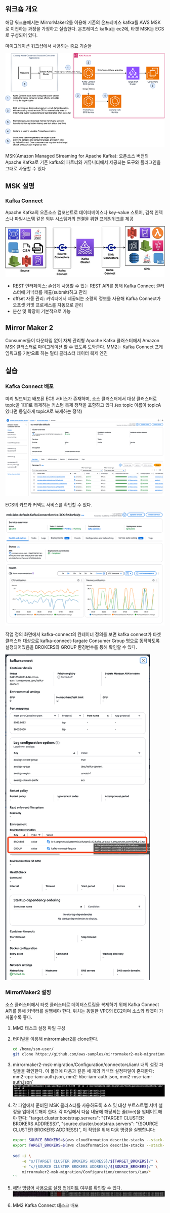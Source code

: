 ## 워크숍 개요

해당 워크숍에서는 MirrorMaker2를 이용해 기존의 온프레미스 kafka를 AWS MSK로 이전하는 과정을 가정하고 실습한다.
온프레미스 kafka는 ec2에, 타겟 MSK는 ECS로 구성되어 있다.

마이그레이션 워크샵에서 사용되는 중요 기술들

![alt text](image.png)

MSK(Amazon Managed Streaming for Apache Kafka): 오픈소스 버전의 Apache Kafka로 기존 kafka의 파트너와 커뮤니티에서 제공되는 도구와 플러그인을 그대로 사용할 수 있다

## MSK 설명

### Kafka Connect
Apache Kafka의 오픈소스 컴포넌트로 데이터베이스나 key-value 스토어, 검색 인덱스나 파일시스템 같은 외부 시스템과의 연결을 위한 프레임워크를 제공

![alt text](image-2.png)

- REST 인터페이스: 손쉽게 사용할 수 있는 REST API를 통해 Kafka Connect 클러스터에 커넥터를 제출(submit)하고 관리
- offset 자동 관리: 커넥터에서 제공되는 소량의 정보를 사용해 Kafka Connect가 오프셋 커밋 프로세스를 자동으로 관리
- 분산 및 확장이 기본적으로 가능

## Mirror Maker 2
Consumer들이 다운타임 없이 자체 관리형 Apache Kafka 클러스터에서 Amazon MSK 클러스터로 마이그레이션 할 수 있도록 도와준다. MM2는 Kafka Connect 프레임워크를 기반으로 하는 멀티 클러스터 데이터 복제 엔진




## 실습
### Kafka Connect 배포

미리 빌드되고 배포된 ECS 서비스가 존재하며, 소스 클러스터에서 대상 클러스터로 topic을 1대1로 복제하는 커스텀 복제 정책을 포함하고 있다.(ex topic 이름이 topicA였다면 동일하게 topicA로 복제하는 정책)

![alt text](image-1.png)

ECS의 카프카 커넥트 서비스를 확인할 수 있다.

![alt text](image-3.png)

작업 정의 화면에서 kafka-connect의 컨테이너 정의를 보면 kafka connect가 타겟 클러스터 대상으로 kafka-connect-fargate Consumer Group 명으로 동작하도록 설정되어있음을 BROKERS와 GROUP 환경변수를 통해 확인할 수 있다.

![alt text](image-4.png)

### MirrorMaker2 설정
소스 클러스터에서 타겟 클러스터로 데이터스트림을 복제하기 위해 Kafka Connect API를 통해 커넥터를 실행해야 한다. 위치는 동일한 VPC의 EC2이며 소스와 타겟이 가까울수록 좋다.

1. MM2 태스크 설정 파일 구성

1. 터미널을 이용해 mirrormaker2를 clone한다.
    ```bash
    cd /home/ssm-user/
    git clone https://github.com/aws-samples/mirrormaker2-msk-migration
    ```

2. mirrormaker2-msk-migration/Configuration/connectors/iam/ 내의 설정 파일들을 확인한다. 이 폴더에 다음과 같은 세 개의 커넥터 설정파일이 존재한다: mm2-cpc-iam-auth.json, mm2-hbc-iam-auth.json, mm2-msc-iam-auth.json`
   ![alt text](image-5.png)
3. 
    각 파일에서 준비된 MSK 클러스터를 사용하도록 소스 및 대상 부트스트랩 서버 설정을 업데이트해야 한다. 각 파일에서 다음 내용에 해당되는 줄(line)을 업데이트해야 한다: "target.cluster.bootstrap.servers": "{TARGET CLUSTER BROKERS ADDRESS}", "source.cluster.bootstrap.servers": "{SOURCE CLUSTER BROKERS ADDRESS}",
    이 작업을 위해 다음 명령을 실행합니다:
    ```bash
    export SOURCE_BROKERS=$(aws cloudformation describe-stacks --stack-name $MSK_STACK --query 'Stacks[0].Outputs[?OutputKey==`SourceClusterBrokerString`].OutputValue' --output text)
    export TARGET_BROKERS=$(aws cloudformation describe-stacks --stack-name $MSK_STACK --query 'Stacks[0].Outputs[?OutputKey==`TargetClusterBrokerString`].OutputValue' --output text)

    sed -i \
        -e "s/{TARGET CLUSTER BROKERS ADDRESS}/${TARGET_BROKERS}/" \
        -e "s/{SOURCE CLUSTER BROKERS ADDRESS}/${SOURCE_BROKERS}/" \
        mirrormaker2-msk-migration/Configuration/connectors/iam/*
    ``

4. 해당 명령어 사용으로 설정 업데이트 여부를 확인할 수 있다.
   ![alt text](image-6.png)


2. MM2 Kafka Connect 태스크 배포